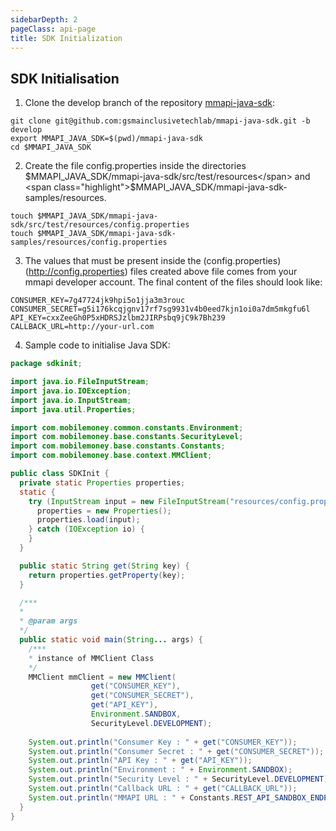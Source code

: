 ```yaml
---
sidebarDepth: 2
pageClass: api-page
title: SDK Initialization
---
```


## SDK Initialisation

1. Clone the develop branch of the repository <a href="https://github.com/gsmainclusivetechlab/mmapi-java-sdk" target="_blank">mmapi-java-sdk</a>:

```shell
git clone git@github.com:gsmainclusivetechlab/mmapi-java-sdk.git -b develop
export MMAPI_JAVA_SDK=$(pwd)/mmapi-java-sdk
cd $MMAPI_JAVA_SDK
```

2. Create the file <span class="highlight">config.properties</span> inside the directories <span class="highlight">$MMAPI_JAVA_SDK/mmapi-java-sdk/src/test/resources</span>
and <span class="highlight">$MMAPI_JAVA_SDK/mmapi-java-sdk-samples/resources</span>.

```shell
touch $MMAPI_JAVA_SDK/mmapi-java-sdk/src/test/resources/config.properties
touch $MMAPI_JAVA_SDK/mmapi-java-sdk-samples/resources/config.properties
```

3. The values that must be present inside the <span class="highlight">(config.properties)(<http://config.properties>)</span> files created
above file comes from your mmapi developer account. The final content of the files should look like:

```shell
CONSUMER_KEY=7g47724jk9hpi5o1jja3m3rouc
CONSUMER_SECRET=g5i176kcqjgnv17rf7sg9931v4b0eed7kjn1oi0a7dm5mkgfu6l
API_KEY=cxxZeeGh0P5xHDRSJzlbm2JIRPsbq9jC9k7Bh239
CALLBACK_URL=http://your-url.com
```

4. Sample code to initialise Java SDK:

```java
package sdkinit;

import java.io.FileInputStream;
import java.io.IOException;
import java.io.InputStream;
import java.util.Properties;

import com.mobilemoney.common.constants.Environment;
import com.mobilemoney.base.constants.SecurityLevel;
import com.mobilemoney.base.constants.Constants;
import com.mobilemoney.base.context.MMClient;

public class SDKInit {
  private static Properties properties;
  static {
    try (InputStream input = new FileInputStream("resources/config.properties")) {
      properties = new Properties();
      properties.load(input);
    } catch (IOException io) {
    }
  }

  public static String get(String key) {
    return properties.getProperty(key);
  }

  /***
  *
  * @param args
  */
  public static void main(String... args) {
    /***
    * instance of MMClient Class
    */
    MMClient mmClient = new MMClient(
                  get("CONSUMER_KEY"),
                  get("CONSUMER_SECRET"),
                  get("API_KEY"),
                  Environment.SANDBOX,
                  SecurityLevel.DEVELOPMENT);
                  
    System.out.println("Consumer Key : " + get("CONSUMER_KEY"));
    System.out.println("Consumer Secret : " + get("CONSUMER_SECRET"));
    System.out.println("API Key : " + get("API_KEY"));
    System.out.println("Environment : " + Environment.SANDBOX);
    System.out.println("Security Level : " + SecurityLevel.DEVELOPMENT);
    System.out.println("Callback URL : " + get("CALLBACK_URL"));
    System.out.println("MMAPI URL : " + Constants.REST_API_SANDBOX_ENDPOINT);
  }
}
```

<script>
  setTimeout(() => {
    const codeBlocks = Array.from(document.querySelectorAll('.extra-class'));
  
    codeBlocks.forEach(element => {
      const preElement = element.querySelector('pre');

      const div = document.createElement('div');
      div.classList.add('pre-wrapper');
      div.appendChild(preElement);

      element.appendChild(div);
    });
  }, 0);
</script>
